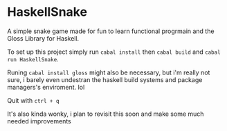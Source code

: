 # HaskellSnake

A simple snake game made for fun to learn functional progrmain and the Gloss Library for Haskell.

To set up this project simply run `cabal install` then `cabal build` and `cabal run HaskellSnake`.

Runing `cabal install gloss` might also be necessary, but i'm really not sure, i barely even undestran the haskell build systems and package managers's enviroment. lol

Quit with `ctrl + q`

It's also kinda wonky, i plan to revisit this soon and make some much needed improvements
